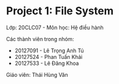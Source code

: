 # Project 1: File System

Lớp: 20CLC07 - Môn học: Hệ điều hành

Các thành viên trong nhóm:
- 20127091 - Lê Trọng Anh Tú
- 20127524 - Phan Tuấn Khải
- 20127533 - Lê Đăng Khoa

Giáo viên: Thái Hùng Văn

